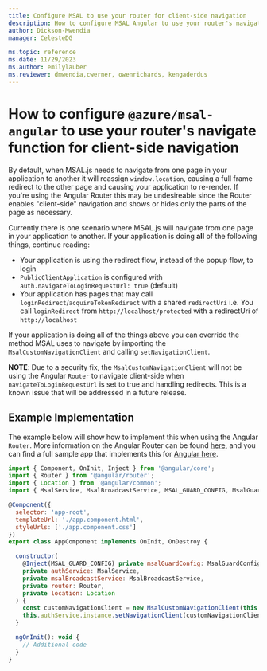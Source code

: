 ```yaml
---
title: Configure MSAL to use your router for client-side navigation
description: How to configure MSAL Angular to use your router's navigate function for client-side navigation
author: Dickson-Mwendia
manager: CelesteDG

ms.topic: reference
ms.date: 11/29/2023
ms.author: emilylauber
ms.reviewer: dmwendia,cwerner, owenrichards, kengaderdus
---
```


# How to configure `@azure/msal-angular` to use your router's navigate function for client-side navigation

By default, when MSAL.js needs to navigate from one page in your application to another it will reassign `window.location`, causing a full frame redirect to the other page and causing your application to re-render. If you're using the Angular Router this may be undesireable since the Router enables "client-side" navigation and shows or hides only the parts of the page as necessary.

Currently there is one scenario where MSAL.js will navigate from one page in your application to another. If your application is doing **all** of the following things, continue reading:

- Your application is using the redirect flow, instead of the popup flow, to login
- `PublicClientApplication` is configured with `auth.navigateToLoginRequestUrl: true` (default)
- Your application has pages that may call `loginRedirect`/`acquireTokenRedirect` with a shared `redirectUri` i.e. You call `loginRedirect` from `http://localhost/protected` with a redirectUri of `http://localhost`

If your application is doing all of the things above you can override the method MSAL uses to navigate by importing the `MsalCustomNavigationClient` and calling `setNavigationClient`.

**NOTE**: Due to a security fix, the `MsalCustomNavigationClient` will not be using the Angular `Router` to navigate client-side when `navigateToLoginRequestUrl` is set to true and handling redirects. This is a known issue that will be addressed in a future release.

## Example Implementation

The example below will show how to implement this when using the Angular `Router`. More information on the Angular Router can be found [here](https://angular.io/guide/router), and you can find a full sample app that implements this for [Angular here](https://github.com/AzureAD/microsoft-authentication-library-for-js/tree/msal-lts/samples/msal-angular-v2-samples/angular10-sample-app).

```javascript
import { Component, OnInit, Inject } from '@angular/core';
import { Router } from '@angular/router';
import { Location } from '@angular/common';
import { MsalService, MsalBroadcastService, MSAL_GUARD_CONFIG, MsalGuardConfiguration, MsalCustomNavigationClient } from '@azure/msal-angular';

@Component({
  selector: 'app-root',
  templateUrl: './app.component.html',
  styleUrls: ['./app.component.css']
})
export class AppComponent implements OnInit, OnDestroy {

  constructor(
    @Inject(MSAL_GUARD_CONFIG) private msalGuardConfig: MsalGuardConfiguration,
    private authService: MsalService,
    private msalBroadcastService: MsalBroadcastService,
    private router: Router,
    private location: Location
  ) {
    const customNavigationClient = new MsalCustomNavigationClient(this.authService, this.router, this.location);
    this.authService.instance.setNavigationClient(customNavigationClient);
  }

  ngOnInit(): void {
    // Additional code
  }
}

```
